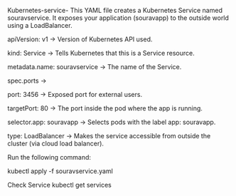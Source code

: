 Kubernetes-service-
This YAML file creates a Kubernetes Service named souravservice.
It exposes your application (souravapp) to the outside world using a LoadBalancer.

apiVersion: v1 → Version of Kubernetes API used.

kind: Service → Tells Kubernetes that this is a Service resource.

metadata.name: souravservice → The name of the Service.

spec.ports →

port: 3456 → Exposed port for external users.

targetPort: 80 → The port inside the pod where the app is running.

selector.app: souravapp → Selects pods with the label app: souravapp.

type: LoadBalancer → Makes the service accessible from outside the cluster (via cloud load balancer).


Run the following command:

kubectl apply -f souravservice.yaml

Check Service
kubectl get services
